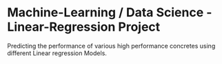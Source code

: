 # Machine-Learning / Data Science -Linear-Regression Project
Predicting the performance of various high performance concretes using different Linear regression Models.


